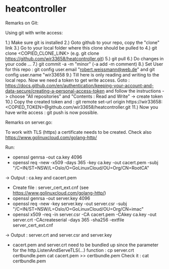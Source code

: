 # heatcontroller



Remarks on Git:

Using git with write access:

1.) Make sure git is installed
2.) Goto github to your repo, copy the "clone" link
3.) Go to your local folder where this clone should be pulled to
4.) git clone <COPIED_CLONE_LINK>  (e.g. git clone https://github.com/wir33658/heatcontroller.git)
5.) git pull
6.) Do changes in your code ...
7.) git commit -a -m "minor"  (-a  add  -m  comment)
8.) Set User for this repo : git config user.email "robert.weissmann@web.de"  and  git config user.name "wir33658
9.) Till here is only reading and writing to the local repo. Now we need a token to get write access.
    Goto : https://docs.github.com/en/authentication/keeping-your-account-and-data-secure/creating-a-personal-access-token
    and follow the instructions -> choose "All repositories" and "Contents : Read and Write" -> create token
10.) Copy the created token and : git remote set-url origin https://wir33658:<COPIED_TOKEN>@github.com/wir33658/heatcontroller.git
11.) Now you have write access : git push  is now possible.


Remarks on server.go:

To work with TLS (https) a certificate needs to be created. Check also https://www.golinuxcloud.com/golang-http/

Run:

- openssl genrsa -out ca.key 4096
- openssl req -new -x509 -days 365 -key ca.key -out cacert.pem -subj "/C=IN/ST=NSW/L=Oslo/O=GoLinuxCloud/OU=Org/CN=RootCA"

-> Output : ca.key   and    cacert.pem

- Create file : server_cert_ext.cnf (see https://www.golinuxcloud.com/golang-http/)
- openssl genrsa -out server.key 4096
- openssl req -new -key server.key -out server.csr -subj "/C=IN/ST=NSW/L=Oslo/O=GoLinuxCloud/OU=Org/CN=imac"
- openssl x509 -req -in server.csr  -CA cacert.pem -CAkey ca.key -out server.crt -CAcreateserial -days 365 -sha256 -extfile server_cert_ext.cnf

-> Output : server.crt  and   server.csr  and   server.key

- cacert.pem and server.crt need to be bundled up since the parameter for the http.ListenAndServeTLS(...) function :
  cp server.crt certbundle.pem
  cat cacert.pem >> certbundle.pem
  Check it : cat certbundle.pem
